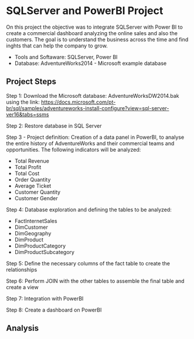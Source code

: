 # SQLServer and PowerBI Project
On this project the objective was to integrate SQLServer with Power BI to create a commercial dashboard analyzing the online sales and also the customers. The goal is to understand the business across the time and find inghts that can help the company to grow. 

- Tools and Softaware: SQLServer, Power BI
- Database: AdventureWorks2014 - Microsoft example database

## Project Steps

Step 1: Download the Microsoft database: AdventureWorksDW2014.bak using the link: https://docs.microsoft.com/pt-br/sql/samples/adventureworks-install-configure?view=sql-server-ver16&tabs=ssms

Step 2: Restore database in SQL Server

Step 3 - Project definition: Creation of a data panel in PowerBI, to analyse the entire history of AdventureWorks and their commercial teams and opportunities. The following indicators will be analyzed:

- Total Revenue
- Total Profit
- Total Cost
- Order Quantity
- Average Ticket
- Customer Quantity
- Customer Gender

Step 4: Database exploration and defining the tables to be analyzed:
- FactInternetSales
- DimCustomer
- DimGeography
- DimProduct
- DimProductCategory
- DimProductSubcategory

Step 5: Define the necessary columns of the fact table to create the relationships

Step 6: Perform JOIN with the other tables to assemble the final table and create a view

Step 7: Integration with PowerBI

Step 8: Create a dashboard on PowerBI

## Analysis








